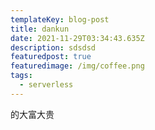 ```yaml
---
templateKey: blog-post
title: dankun
date: 2021-11-29T03:34:43.635Z
description: sdsdsd
featuredpost: true
featuredimage: /img/coffee.png
tags:
  - serverless
---
```

的大富大贵